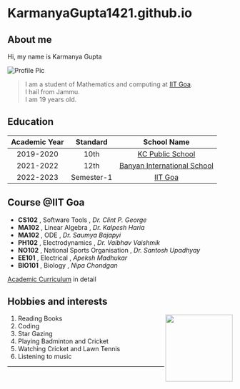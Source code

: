 # KarmanyaGupta1421.github.io

## About me

Hi, my name is Karmanya Gupta

![Profile Pic](https://img.freepik.com/free-vector/it-takes-two-tango-idiom_1308-17930.jpg?w=900&t=st=1682401148~exp=1682401748~hmac=0c8c72236bc9c7303b9b6db2da4a867952450cbaa8d7f4fccc2e487a5ac2d8f6)

>I am a student of Mathematics and computing at [IIT Goa](https://iitgoa.ac.in/).<br>
>I hail from Jammu.<br>
>I am 19 years old.<br>

## Education

|Academic Year|Standard|School Name|
|:---:|:---:|:----:|
|2019-2020|10th|[KC Public School](http://kcpublicschool.org/)|
|2021-2022|12th|[Banyan International School](http://sisjammu.in/kassement.php)|
|2022-2023|Semester-1|[IIT Goa](https://iitgoa.ac.in/)|

## Course @IIT Goa

- **CS102** , Software Tools , *Dr. Clint P. George*
- **MA102** , Linear Algebra , *Dr. Kalpesh Haria*
- **MA102** , ODE , *Dr. Saumya Bajapyi*
- **PH102** , Electrodynamics , *Dr. Vaibhav Vaishmik*
- **NO102** , National Sports Organisation , *Dr. Santosh Upadhyay*
- **EE101** , Electrical , *Apeksh Madhukar*
- **BIO101** , Biology , *Nipa Chondgan*

[Academic Curriculum](https://iitgoa.ac.in/AcademicCurriculum/curriculum.php) in detail

## Hobbies and interests

<img align = "right" src = "https://media1.giphy.com/media/l1J9tiMFKV8R31J9m/giphy.gif?cid=ecf05e47sh6q2e7jz5yvlpekmmqs8sdq451fhh49y33xh0pf&rid=giphy.gif&ct=s" height = "150px">

1. Reading Books 
2. Coding
3. Star Gazing
4. Playing Badminton and Cricket
5. Watching Cricket and Lawn Tennis
6. Listening to music

---
